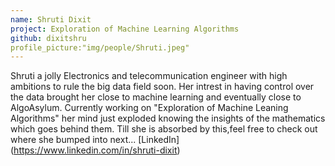 ```yaml
---
name: Shruti Dixit
project: Exploration of Machine Learning Algorithms
github: dixitshru
profile_picture:"img/people/Shruti.jpeg"
---
```

Shruti a jolly Electronics and telecommunication engineer with high ambitions to rule the big data field soon. 
Her intrest in having control over the data brought her close to machine learning and eventually close to AlgoAsylum. Currently working on "Exploration of Machine Leaning Algorithms"
her mind just exploded knowing the insights of the mathematics which goes behind them. Till she is absorbed by this,feel free to check out where she bumped into next...
[LinkedIn] (https://www.linkedin.com/in/shruti-dixit)
